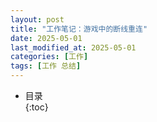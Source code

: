 ```yaml
---
layout: post
title: "工作笔记：游戏中的断线重连"
date: 2025-05-01
last_modified_at: 2025-05-01
categories: [工作]
tags: [工作 总结]
---
```


* 目录  
{:toc}
<br/>

